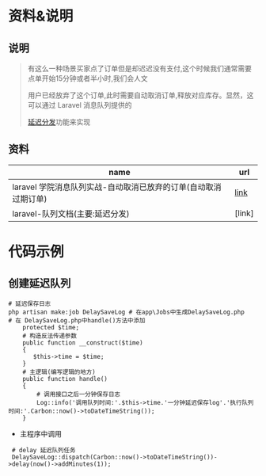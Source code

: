 # 资料&说明

## 说明

>有这么一种场景买家点了订单但是却迟迟没有支付,这个时候我们通常需要点单开始15分钟或者半小时,我们会人文
>
>用户已经放弃了这个订单,此时需要自动取消订单,释放对应库存。显然，这可以通过 Laravel 消息队列提供的
>
>[延迟分发](https://laravelacademy.org/post/22009#toc-11)功能来实现

## 资料

| name                                                         | url                      |
| ------------------------------------------------------------ | ------------------------ |
| laravel 学院消息队列实战-自动取消已放弃的订单(自动取消过期订单) | [link](自动取消过期订单) |
| laravel-队列文档(主要:延迟分发)                              | [link]                   |

# 代码示例

## 创建延迟队列 

```shell
# 延迟保存日志
php artisan make:job DelaySaveLog # 在app\Jobs中生成DelaySaveLog.php 
# 在 DelaySaveLog.php中handle()方法中添加
    protected $time;
    # 构造反法传递参数  
    public function __construct($time)
    {
       $this->time = $time;
    }
    # 主逻辑(编写逻辑的地方)
    public function handle()
    {
        # 调用接口之后一分钟保存日志
        Log::info('调用队列时间:'.$this->time.'一分钟延迟保存log'.'执行队列时间:'.Carbon::now()->toDateTimeString());
    }
```

- 主程序中调用

```shell
 # delay 延迟队列任务
 DelaySaveLog::dispatch(Carbon::now()->toDateTimeString())->delay(now()->addMinutes(1));
```

